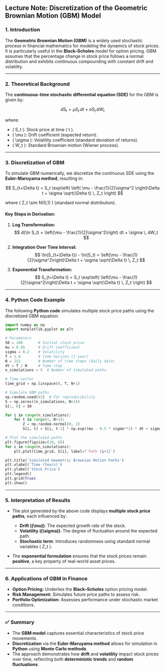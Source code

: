 ## **Lecture Note: Discretization of the Geometric Brownian Motion (GBM) Model**

### **1. Introduction**
The **Geometric Brownian Motion (GBM)** is a widely used stochastic process in financial mathematics for modeling the dynamics of stock prices. It is particularly useful in the **Black–Scholes** model for option pricing. GBM assumes that the percentage change in stock price follows a normal distribution and exhibits continuous compounding with constant drift and volatility.

---

### **2. Theoretical Background**

The **continuous-time stochastic differential equation (SDE)** for the GBM is given by:

$$
dS_t = \mu S_t \, dt + \sigma S_t \, dW_t
$$

where:  
- \( S_t \): Stock price at time \( t \).  
- \( \mu \): Drift coefficient (expected return).  
- \( \sigma \): Volatility coefficient (standard deviation of returns).  
- \( W_t \): Standard Brownian motion (Wiener process).

---

### **3. Discretization of GBM**

To simulate GBM numerically, we discretize the continuous SDE using the **Euler-Maruyama method**, resulting in:

$$
S_{t+\Delta t} = S_t \exp\left( \left( \mu - \frac{1}{2}\sigma^2 \right)\Delta t + \sigma \sqrt{\Delta t} \, Z_t \right)
$$

where \( Z_t \sim N(0,1) \) (standard normal distribution).

#### **Key Steps in Derivation:**
1. **Log Transformation:**
   $$
   d(\ln S_t) = \left(\mu - \frac{1}{2}\sigma^2\right) dt + \sigma \, dW_t
   $$

2. **Integration Over Time Interval:**
   $$
   \ln(S_{t+\Delta t}) - \ln(S_t) = \left(\mu - \frac{1}{2}\sigma^2\right)\Delta t + \sigma \sqrt{\Delta t} \, Z_t
   $$

3. **Exponential Transformation:**
   $$
   S_{t+\Delta t} = S_t \exp\left( \left(\mu - \frac{1}{2}\sigma^2\right)\Delta t + \sigma \sqrt{\Delta t} \, Z_t \right)
   $$

---

### **4. Python Code Example**

The following **Python code** simulates multiple stock price paths using the discretized GBM equation:

```python
import numpy as np
import matplotlib.pyplot as plt

# Parameters
S0 = 100       # Initial stock price
mu = 0.05      # Drift coefficient
sigma = 0.2    # Volatility
T = 1.0        # Time horizon (1 year)
N = 252        # Number of time steps (daily data)
dt = T / N     # Time step
n_simulations = 5  # Number of simulated paths

# Time vector
time_grid = np.linspace(0, T, N+1)

# Simulate GBM paths
np.random.seed(42)  # For reproducibility
S = np.zeros((n_simulations, N+1))
S[:, 0] = S0

for i in range(n_simulations):
    for t in range(1, N+1):
        Z = np.random.normal(0, 1)
        S[i, t] = S[i, t-1] * np.exp((mu - 0.5 * sigma**2) * dt + sigma * np.sqrt(dt) * Z)

# Plot the simulated paths
plt.figure(figsize=(10, 6))
for i in range(n_simulations):
    plt.plot(time_grid, S[i], label=f'Path {i+1}')

plt.title('Simulated Geometric Brownian Motion Paths')
plt.xlabel('Time (Years)')
plt.ylabel('Stock Price')
plt.legend()
plt.grid(True)
plt.show()
```

---

### **5. Interpretation of Results**

- The plot generated by the above code displays **multiple stock price paths**, each influenced by:
  - **Drift (\(\mu\))**: The expected growth rate of the stock.
  - **Volatility (\(\sigma\))**: The degree of fluctuation around the expected path.
  - **Stochastic term**: Introduces randomness using standard normal variables \( Z_t \).

- The **exponential formulation** ensures that the stock prices remain **positive**, a key property of real-world asset prices.

---

### **6. Applications of GBM in Finance**
- **Option Pricing:** Underlies the **Black–Scholes** option pricing model.
- **Risk Management:** Simulates future price paths to assess risk.
- **Portfolio Optimization:** Assesses performance under stochastic market conditions.

---

### ✅ **Summary**
- The **GBM model** captures essential characteristics of stock price movements.  
- **Discretization** via the **Euler-Maruyama method** allows for simulation in **Python** using **Monte Carlo methods**.  
- The approach demonstrates how **drift** and **volatility** impact stock prices over time, reflecting both **deterministic trends** and **random fluctuations**.
